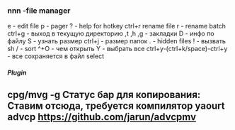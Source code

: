 ### nnn -file manager

e - edit file
p - pager
? - help for hotkey
ctrl+r rename file
r - rename batch
ctrl+g - выход в текущую директорию
,t ,h ,g - закладки
D - инфо по файлу
S - узнать размер
ctrl+j - размер папок
. - hidden files
! - вызвать sh
/ - sort
^+O - чем открыть
Y - выбрать все
ctrl+y-(сtrl+k/space)-ctrl+y - все сохраняется в файл select

##### Plugin

cpg/mvg -g
Статус бар для копирования:
Ставим отсюда, требуется компилятор
yaourt advcp
https://github.com/jarun/advcpmv
-


